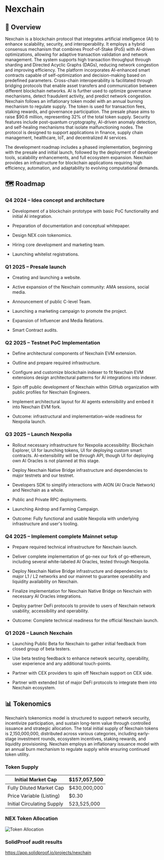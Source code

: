 # Nexchain

## 🙌 Overview
Nexchain is a blockchain protocol that integrates artificial intelligence (AI) to enhance scalability, security, and interoperability. It employs a hybrid consensus mechanism that combines Proof-of-Stake (PoS) with AI-driven optimizations, allowing for adaptive transaction validation and network management. The system supports high transaction throughput through sharding and Directed Acyclic Graphs (DAGs), reducing network congestion and improving efficiency. The platform incorporates AI-enhanced smart contracts capable of self-optimization and decision-making based on predefined parameters. Cross-chain interoperability is facilitated through bridging protocols that enable asset transfers and communication between different blockchain networks. AI is further used to optimize governance mechanisms, detect fraudulent activity, and predict network congestion. Nexchain follows an inflationary token model with an annual burning mechanism to regulate supply. The token is used for transaction fees, staking rewards, and governance participation. The presale phase aims to raise $90.6 million, representing 32% of the total token supply. Security features include post-quantum cryptography, AI-driven anomaly detection, and self-healing mechanisms that isolate malfunctioning nodes. The protocol is designed to support applications in finance, supply chain management, healthcare, IoT, and decentralized AI services. 

The development roadmap includes a phased implementation, beginning with the presale and initial launch, followed by the deployment of developer tools, scalability enhancements, and full ecosystem expansion. Nexchain provides an infrastructure for blockchain applications requiring high efficiency, automation, and adaptability to evolving computational demands.

## 🗺️ Roadmap

### Q4 2024 – Idea concept and architecture
- Development of a blockchain prototype with basic PoC functionality and initial AI integration.

- Preparation of documentation and conceptual whitepaper.

- Design NEX coin tokenomics.

- Hiring core development and marketing team.

- Launching whitelist registrations.

### Q1 2025 – Presale launch 

- Creating and launching a website.

- Active expansion of the Nexchain community: AMA sessions, social media.

- Announcement of public C-level Team.

- Launching a marketing campaign to promote the project.

- Expansion of Influencer and Media Relations.

- Smart Contract audits.

### Q2 2025 – Testnet PoC Implementation

- Define architectural components of Nexchain EVM extension.

- Outline and prepare required infrastructure.

- Configure and customize blockchain indexer to fit Nexchain EVM extensions design architectural patterns for AI integrations into indexer.

- Spin off public development of Nexchain within GitHub organization with public profiles for Nexchain Engineers.

- Implement architectural layout for AI agents extensibility and embed it into Nexchain EVM fork.

- Outcome: infrastructural and implementation-wide readiness for Nexpolia launch.

### Q3 2025 – Launch Nexpolia

- Rollout necessary infrastructure for Nexpolia accessibility: Blockchain Explorer, UI for launching tokens, UI for deploying custom smart contracts. AI-extensibility will be through API, though UI for deploying own AI Oracles is not planned at this stage.

- Deploy Nexchain Native Bridge infrastructure and dependencies to major testnets and our testnet.

- Developers SDK to simplify interactions with AION (AI Oracle Network) and Nexchain as a whole.

- Public and Private RPC deployments.

- Launching Airdrop and Farming Campaign.

- Outcome: Fully functional and usable Nexpolia with underlying infrastructure and user's tooling.

### Q4 2025 – Implement complete Mainnet setup

- Prepare required technical infrastructure for Nexchain launch.

- Deliver complete implementation of go-nex our fork of go-ethereum, including several white-labeled AI Oracles, tested through Nexpolia.

- Deploy Nexchain Native Bridge infrastructure and dependencies to major L1 / L2 networks and our mainnet to guarantee operability and liquidity availability on Nexchain.

- Finalize implementation for Nexchain Native Bridge on Nexchain with necessary AI Oracles integrations.

- Deploy partner DeFi protocols to provide to users of Nexchain network usability, accessibility and operability.

- Outcome: Complete technical readiness for the official Nexchain launch.

### Q1 2026 – Launch Nexchain

- Launching Public Beta for Nexchain to gather initial feedback from closed group of beta testers.

- Use beta testing feedback to enhance network security, operability, user experience and any additional touch-points.

- Partner with CEX providers to spin off Nexchain support on CEX side.

- Partner with extended list of major DeFi protocols to integrate them into Nexchain ecosystem.

## 📊 Tokenomics
Nexchain’s tokenomics model is structured to support network security, incentivize participation, and sustain long-term value through controlled issuance and strategic allocation. The total initial supply of Nexchain tokens is 2,150,000,000, distributed across various categories, including early-stage investment rounds, ecosystem incentives, staking rewards, and liquidity provisioning. Nexchain employs an inflationary issuance model with an annual burn mechanism to regulate supply while ensuring continued token utility.



### Token Supply
| Initial Market Cap | $157,057,500 |
| ----------- | ----------- |
| Fully Diluted Market Cap | $430,000,000 |
| Price Variable (Listing) | $0.30 |
| Initial Circulating Supply |  523,525,000 |


### NEX Token Allocation

![Token Allocation](https://github.com/Nexchain/.github/blob/main/NEX%20Tokenomics.avif?raw=true)


### SolidProof audit results

https://app.solidproof.io/projects/nexchain
